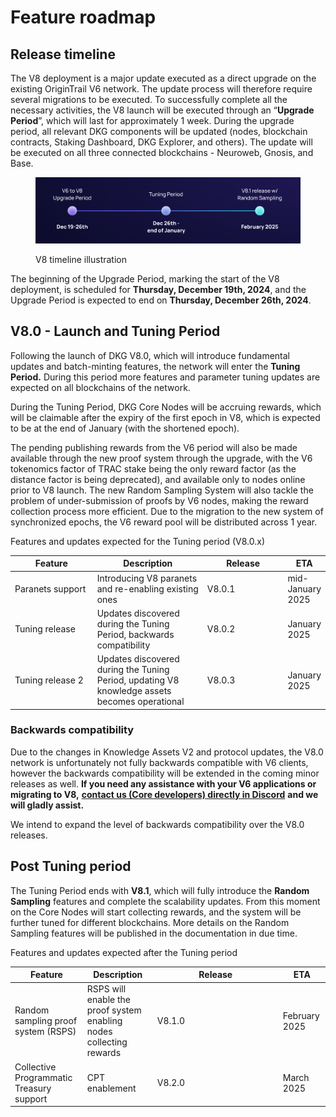 # Feature roadmap

## Release timeline

The V8 deployment is a major update executed as a direct upgrade on the existing OriginTrail V6 network. The update process will therefore require several migrations to be executed. To successfully complete all the necessary activities, the V8 launch will be executed through an “**Upgrade Period**”, which will last for approximately 1 week. During the upgrade period, all relevant DKG components will be updated (nodes, blockchain contracts, Staking Dashboard, DKG Explorer, and others). The update will be executed on all three connected blockchains - Neuroweb, Gnosis, and Base.&#x20;



<figure><img src="../../../.gitbook/assets/V8 Timeline.png" alt=""><figcaption><p>V8 timeline illustration</p></figcaption></figure>

The beginning of the Upgrade Period, marking the start of the V8 deployment, is scheduled for **Thursday, December 19th, 2024**, and the Upgrade Period is expected to end on **Thursday, December 26th, 2024**.

## V8.0 - Launch and Tuning Period

Following the launch of DKG V8.0, which will introduce fundamental updates and batch-minting features, the network will enter the **Tuning Period.** During this period more features and parameter tuning updates are expected on all blockchains of the network.&#x20;

During the Tuning Period, DKG Core Nodes will be accruing rewards, which will be claimable after the expiry of the first epoch in V8, which is expected to be at the end of January (with the shortened epoch).&#x20;

The pending publishing rewards from the V6 period will also be made available through the new proof system through the upgrade, with the V6 tokenomics factor of TRAC stake being the only reward factor (as the distance factor is being deprecated), and available only to nodes online prior to V8 launch. The new Random Sampling System will also tackle the problem of under-submission of proofs by V6 nodes, making the reward collection process more efficient. Due to the migration to the new system of synchronized epochs, the V6 reward pool will be distributed across 1 year.

Features and updates expected for the Tuning period  (V8.0.x)

<table><thead><tr><th width="182">Feature</th><th width="246">Description</th><th width="180">Release</th><th>ETA</th></tr></thead><tbody><tr><td>Paranets support</td><td>Introducing V8 paranets and re-enabling existing ones</td><td>V8.0.1</td><td>mid-January 2025</td></tr><tr><td>Tuning release</td><td>Updates discovered during the Tuning Period, backwards compatibility</td><td>V8.0.2</td><td>January 2025</td></tr><tr><td>Tuning release 2</td><td>Updates discovered during the Tuning Period, updating V8 knowledge assets becomes operational</td><td>V8.0.3</td><td>January 2025</td></tr></tbody></table>

### Backwards compatibility

Due to the changes in Knowledge Assets V2 and protocol updates, the V8.0 network is unfortunately not fully backwards compatible with V6 clients, however the backwards compatibility will be extended in the coming minor releases as well.  **If you need any assistance with your V6 applications or migrating to V8,** [**contact us (Core developers) directly in Discord**](https://discord.gg/xCaY7hvNwD) **and we will gladly assist.**&#x20;

We intend to expand the level of backwards compatibility over the V8.0 releases.

## Post Tuning period

The Tuning Period ends with **V8.1**, which will fully introduce the **Random Sampling** features and complete the scalability updates. From this moment on the Core Nodes will start collecting rewards, and the system will be further tuned for different blockchains. More details on the Random Sampling features will be published in the documentation in due time.

Features and updates expected after the Tuning period

<table><thead><tr><th>Feature</th><th>Description</th><th width="187">Release</th><th>ETA</th></tr></thead><tbody><tr><td>Random sampling proof system (RSPS)</td><td>RSPS will enable the proof system enabling nodes collecting rewards</td><td>V8.1.0</td><td>February 2025</td></tr><tr><td>Collective Programmatic Treasury support</td><td>CPT enablement</td><td>V8.2.0</td><td>March 2025</td></tr></tbody></table>
